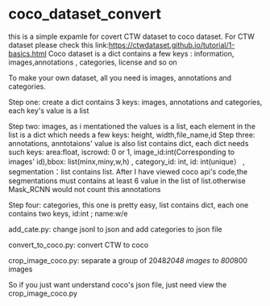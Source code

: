 # coco_dataset_convert
this is a simple expamle for covert CTW dataset to coco dataset. For CTW dataset please check this link:https://ctwdataset.github.io/tutorial/1-basics.html
Coco dataset is a dict contains a few keys : information, images,annotations , categories, license and so on

To make your own dataset, all you need is images, annotations and categories.

Step one: create a dict contains 3 keys: images, annotations and categories, each key's value is a list

Step two: images, as i mentationed the values is a list, each element in the list is a dict which needs a few keys:
          height, width,file_name,id
Step three: annotations, anntotaions' value is also list contains dict, each dict needs such keys: area:float, iscrowd: 0 or 1, image_id:int(Corresponding to images' id),bbox: list(minx,miny,w,h) , category_id: int, id: int(unique） , segmentation：list contains list.  After I have viewed coco api's code,the segmentations must contains at least 6 value in the list of list.otherwise Mask_RCNN would not count this annotations

Step four: categories, this one is pretty easy, list contains dict, each one contains two keys, id:int ; name:w/e

add_cate.py: change jsonl to json and add categories to json file

convert_to_coco.py: convert CTW to coco 

crop_image_coco.py: separate a group of 2048*2048 images to 800*800 images

So if you just want understand coco's json file, just need view the crop_image_coco.py


          
